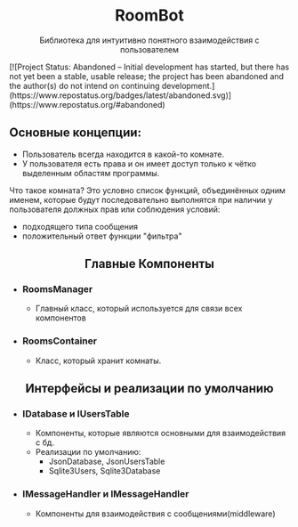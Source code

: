 <h1 align="center"> RoomBot </h1>
<p align="center">Библиотека для интуитивно понятного взаимодействия с пользователем</p>
[![Project Status: Abandoned – Initial development has started, but there has not yet been a stable, usable release; the project has been abandoned and the author(s) do not intend on continuing development.](https://www.repostatus.org/badges/latest/abandoned.svg)](https://www.repostatus.org/#abandoned)

## Основные концепции:
* Пользователь всегда находится в какой-то комнате.
* У пользователя есть права и он имеет доступ только к чётко выделенным областям программы.

Что такое комната?
Это условно список функций, объединённых одним именем, которые будут последовательно выполнятся при наличии у пользователя должных прав или соблюдения условий:

* подходящего типа сообщения
* положительный ответ функции "фильтра"

<h2 align="center"> Главные Компоненты </h2>

- ### RoomsManager
	- Главный класс, который используется для связи всех компонентов
- ### RoomsContainer
	- Класс, который хранит комнаты.

<h2 align="center">Интерфейсы и реализации по умолчанию</h2>

- ### IDatabase и IUsersTable
	- Компоненты, которые являются основными для взаимодействия с бд.
 	- Реализации по умолчанию:
 		- JsonDatabase, JsonUsersTable
		- Sqlite3Users, Sqlite3Database
- ### IMessageHandler и IMessageHandler
  * Компоненты для взаимодействия с сообщениями(middleware)
